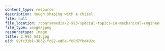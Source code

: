 ```yaml
---
content_type: resource
description: Rough shaping with a chisel.
file: null
file_location: /coursemedia/2-993-special-topics-in-mechanical-engineering-the-art-and-science-of-boat-design-january-iap-2007/99fc31b13032fc82ed6af00d7fbd492c_2993041.jpg
file_type: image/jpeg
resourcetype: Image
title: 2.993 041.jpg
uid: 99fc31b1-3032-fc82-ed6a-f00d7fbd492c
---
```

